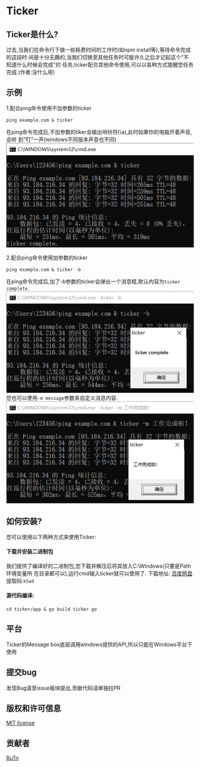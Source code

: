 Ticker  
=============================
 
## Ticker是什么?  
过去,当我们在命令行下做一些耗费时间的工作时(如npm install等),等待命令完成的这段时
间是十分无趣的,当我们切换至其他任务时可能许久之后才记起这个"不知道什么时候会完成"的
任务,ticker配合其他命令使用,可以以各种方式提醒您任务完成.(作者:没什么用)  

## 示例
1.配合ping命令使用不加参数的ticker
```
ping example.com & ticker
```
在ping命令完成后,不加参数的tiker会输出响铃符(\a),此时如果你的电脑开着声音,会听
到"叮"一声(windows不同版本声音也不同)
![](https://github.com/kimmosc2/ticker/blob/master/assets/image/p2.png)  
  
2.配合ping命令使用加参数的ticker
```
ping example.com & ticker -b
```
在ping命令完成后,加了-b参数的ticker会弹出一个消息框,默认内容为`ticker complete.`
![](https://github.com/kimmosc2/ticker/raw/master/assets/image/p3.png)  
您也可以使用`-m message`参数来自定义消息内容.
![](https://github.com/kimmosc2/ticker/raw/master/assets/image/p4.png)    
  
## 如何安装? 
您可以使用以下两种方式来使用Ticker: 
#### 下载并安装二进制包 
我们提供了编译好的二进制包,您下载并解压后将其放入C:\Windows(只要是Path环境变量所
在目录都可以),运行cmd输入ticker就可以使用了.
下载地址: [百度网盘](https://pan.baidu.com/s/1J9O73CnvfFhDHaF83F1k2A)  
提取码:`k5ad`
#### 源代码编译:
```
cd ticker/app & go build ticker.go
```

## 平台
Ticker的Message box底层调用windows提供的API,所以只能在Windows平台下使用
## 提交bug  
发现Bug请至issue板块提出,贡献代码请单独拉PR
## 版权和许可信息  
[MIT license](https://github.com/kimmosc2/ticker/blob/master/LICENSE)
## 贡献者
[BuTn](https://github.com/kimmosc2)